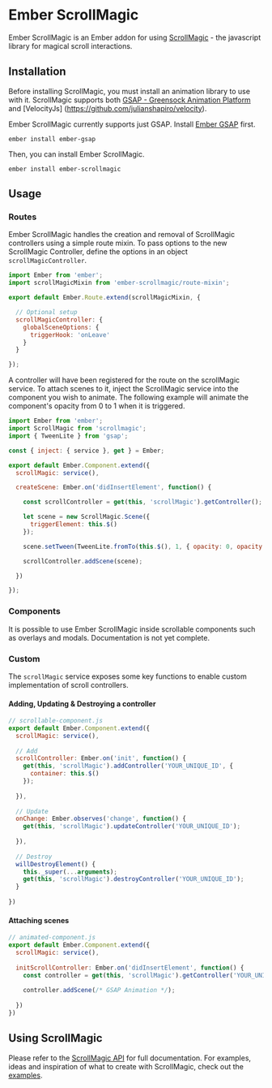 # Ember ScrollMagic

Ember ScrollMagic is an Ember addon for using [ScrollMagic](https://github.com/janpaepke/ScrollMagic) - the javascript library for magical scroll interactions.

## Installation

Before installing ScrollMagic, you must install an animation library to use with it. ScrollMagic supports both [GSAP - Greensock Animation Platform](https://github.com/greensock/GreenSock-JS) and [VelocityJs] (https://github.com/julianshapiro/velocity).

Ember ScrollMagic currently supports just GSAP. Install [Ember GSAP](https://github.com/willviles/ember-gsap) first.

`ember install ember-gsap`

Then, you can install Ember ScrollMagic.

`ember install ember-scrollmagic`

## Usage

### Routes

Ember ScrollMagic handles the creation and removal of ScrollMagic controllers using a simple route mixin. To pass options to the new ScrollMagic Controller, define the options in an object `scrollMagicController`.

```javascript
import Ember from 'ember';
import scrollMagicMixin from 'ember-scrollmagic/route-mixin';

export default Ember.Route.extend(scrollMagicMixin, {

  // Optional setup
  scrollMagicController: {
    globalSceneOptions: {
      triggerHook: 'onLeave'
    }
  }

});
```

A controller will have been registered for the route on the scrollMagic service. To attach scenes to it, inject the ScrollMagic service into the component you wish to animate. The following example will animate the component's opacity from 0 to 1 when it is triggered.

```javascript
import Ember from 'ember';
import ScrollMagic from 'scrollmagic';
import { TweenLite } from 'gsap';

const { inject: { service }, get } = Ember;

export default Ember.Component.extend({
  scrollMagic: service(),

  createScene: Ember.on('didInsertElement', function() {

    const scrollController = get(this, 'scrollMagic').getController();

    let scene = new ScrollMagic.Scene({
      triggerElement: this.$()
    });

    scene.setTween(TweenLite.fromTo(this.$(), 1, { opacity: 0, opacity: 1}));

    scrollController.addScene(scene);

  })

});
```

### Components

It is possible to use Ember ScrollMagic inside scrollable components such as overlays and modals. Documentation is not yet complete.


### Custom
The `scrollMagic` service exposes some key functions to enable custom implementation of scroll controllers.

#### Adding, Updating & Destroying a controller

```javascript
// scrollable-component.js
export default Ember.Component.extend({
  scrollMagic: service(),
  
  // Add
  scrollController: Ember.on('init', function() {
    get(this, 'scrollMagic').addController('YOUR_UNIQUE_ID', {
      container: this.$()
    });
    
  }),
  
  // Update
  onChange: Ember.observes('change', function() {
    get(this, 'scrollMagic').updateController('YOUR_UNIQUE_ID');
    
  }),
  
  // Destroy
  willDestroyElement() {
    this._super(...arguments);
    get(this, 'scrollMagic').destroyController('YOUR_UNIQUE_ID');
  }
  
})
```

#### Attaching scenes

```javascript
// animated-component.js
export default Ember.Component.extend({
  scrollMagic: service(),
  
  initScrollController: Ember.on('didInsertElement', function() {
    const controller = get(this, 'scrollMagic').getController('YOUR_UNIQUE_ID');
    
    controller.addScene(/* GSAP Animation */);
    
  })
})
```

## Using ScrollMagic

Please refer to the [ScrollMagic API](http://scrollmagic.io/docs/index.html) for full documentation. For examples, ideas and inspiration of what to create with ScrollMagic, check out the [examples](http://scrollmagic.io/examples/).
